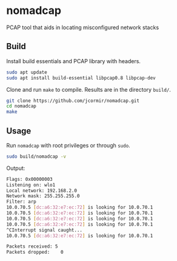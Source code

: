 # nomadcap

PCAP tool that aids in locating misconfigured network stacks

## Build

Install build essentials and PCAP library with headers.

```bash
sudo apt update
sudo apt install build-essential libpcap0.8 libpcap-dev
```

Clone and run `make` to compile. Results are in the directory `build/`.

```bash
git clone https://github.com/jcormir/nomadcap.git
cd nomadcap
make
```

## Usage

Run `nomadcap` with root privileges or through `sudo`.

```bash
sudo build/nomadcap -v
```

Output:

```bash
Flags: 0x00000003
Listening on: wlo1
Local network: 192.168.2.0
Network mask: 255.255.255.0
Filter: arp
10.0.70.5 [dc:a6:32:e7:ec:72] is looking for 10.0.70.1
10.0.70.5 [dc:a6:32:e7:ec:72] is looking for 10.0.70.1
10.0.70.5 [dc:a6:32:e7:ec:72] is looking for 10.0.70.1
10.0.70.5 [dc:a6:32:e7:ec:72] is looking for 10.0.70.1
^CInterrupt signal caught...
10.0.70.5 [dc:a6:32:e7:ec:72] is looking for 10.0.70.1

Packets received: 5
Packets dropped:	0
```
